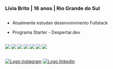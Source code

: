 ### Lívia Brito | 16 anos | Rio Grande do Sul

 ##

- Atualmente estudan desenvolvimento Fullstack
- Programa Starter - Despertar.dev

  ##

<div>
 
 <img src="https://cdn.jsdelivr.net/gh/devicons/devicon/icons/adonisjs/adonisjs-original.svg" />
 <img src="https://cdn.jsdelivr.net/gh/devicons/devicon/icons/adonisjs/adonisjs-original.svg" />
 <img src="https://cdn.jsdelivr.net/gh/devicons/devicon/icons/adonisjs/adonisjs-original.svg" />
 <img src="https://cdn.jsdelivr.net/gh/devicons/devicon/icons/adonisjs/adonisjs-original.svg" />
 <img src="https://cdn.jsdelivr.net/gh/devicons/devicon/icons/adonisjs/adonisjs-original.svg" />
 <img src="https://cdn.jsdelivr.net/gh/devicons/devicon/icons/adonisjs/adonisjs-original.svg" />
 <img src="https://cdn.jsdelivr.net/gh/devicons/devicon/icons/adonisjs/adonisjs-original.svg" />
          
</div>
 
  ##

<div>
    <a href="https://www.instagram.com/liviaxw_/" target="_blank"><img src="https://img.shields.io/badge/Instagram-E4405F?style=for-the-badge&logo=instagram&logoColor=white" alt="Logo instagram"></a>
    <a href="https://www.linkedin.com/in/l%C3%ADvia-brito-b27942284/" target="_blank"><img src="https://img.shields.io/badge/LinkedIn-0077B5?style=for-the-badge&logo=linkedin&logoColor=white" alt="Logo linkedin"></a>
</div>
  
